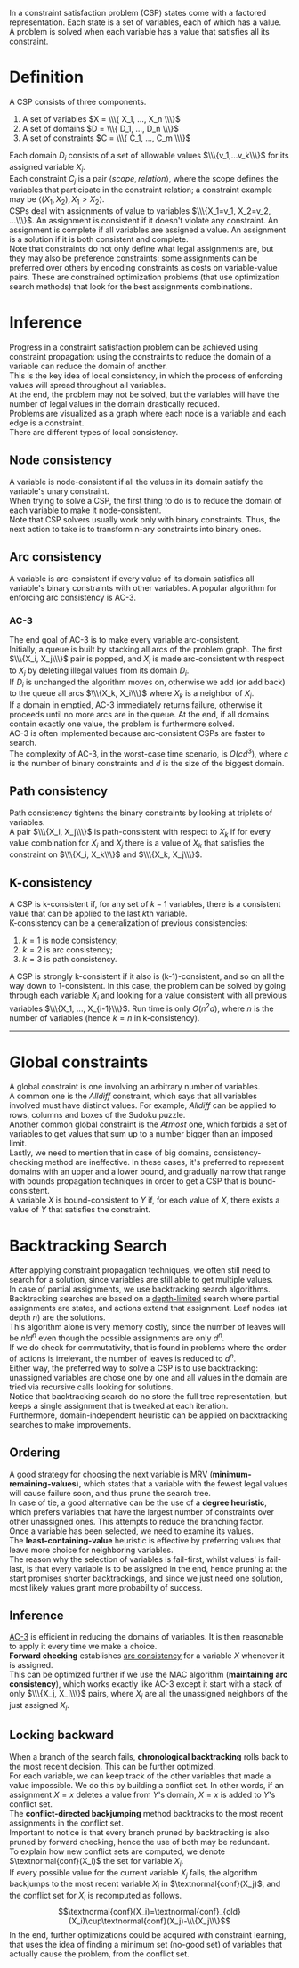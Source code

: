 In a constraint satisfaction problem (CSP) states come with a factored representation. Each state is a set of variables, each of which has a value.<br>
A problem is solved when each variable has a value that satisfies all its constraint.
# Definition
A CSP consists of three components.
1. A set of variables $X = \\\{ X_1, ..., X_n \\\}$
2. A set of domains $D = \\\{ D_1, ..., D_n \\\}$
3. A set of constraints $C = \\\{ C_1, ..., C_m \\\}$

Each domain $D_i$ consists of a set of allowable values $\\\{v_1,...v_k\\\}$ for its assigned variable $X_i$.<br>
Each constraint $C_j$ is a pair $\langle scope, relation \rangle$, where the scope defines the variables that participate in the constraint relation; a constraint example may be $\langle (X_1, X_2), X_1 > X_2 \rangle$.<br>
CSPs deal with assignments of value to variables $\\\{X_1=v_1, X_2=v_2, ...\\\}$. An assignment is consistent if it doesn't violate any constraint. An assignment is complete if all variables are assigned a value. An assignment is a solution if it is both consistent and complete.<br>
Note that constraints do not only define what legal assignments are, but they may also be preference constraints: some assignments can be preferred over others by encoding constraints as costs on variable-value pairs. These are constrained optimization problems (that use optimization search methods) that look for the best assignments combinations.
# Inference
Progress in a constraint satisfaction problem can be achieved using constraint propagation: using the constraints to reduce the domain of a variable can reduce the domain of another.<br>
This is the key idea of local consistency, in which the process of enforcing values will spread throughout all variables.<br>
At the end, the problem may not be solved, but the variables will have the number of legal values in the domain drastically reduced.<br>
Problems are visualized as a graph where each node is a variable and each edge is a constraint.<br>
There are different types of local consistency.
## Node consistency
A variable is node-consistent if all the values in its domain satisfy the variable's unary constraint.<br>
When trying to solve a CSP, the first thing to do is to reduce the domain of each variable to make it node-consistent.<br>
Note that CSP solvers usually work only with binary constraints. Thus, the next action to take is to transform n-ary constraints into binary ones.
## Arc consistency
A variable is arc-consistent if every value of its domain satisfies all variable's binary constraints with other variables.
A popular algorithm for enforcing arc consistency is AC-3.
### AC-3
The end goal of AC-3 is to make every variable arc-consistent.<br>
Initially, a queue is built by stacking all arcs of the problem graph. The first $\\\{X_i, X_j\\\}$ pair is popped, and $X_i$ is made arc-consistent with respect to $X_j$ by deleting illegal values from its domain $D_i$.<br>
If $D_i$ is unchanged the algorithm moves on, otherwise we add (or add back) to the queue all arcs $\\\{X_k, X_i\\\}$ where $X_k$ is a neighbor of $X_i$.<br>
If a domain in emptied, AC-3 immediately returns failure, otherwise it proceeds until no more arcs are in the queue. At the end, if all domains contain exactly one value, the problem is furthermore solved.<br>
AC-3 is often implemented because arc-consistent CSPs are faster to search.<br>
The complexity of AC-3, in the worst-case time scenario, is $O(cd^3)$, where $c$ is the number of binary constraints and $d$ is the size of the biggest domain.
## Path consistency
Path consistency tightens the binary constraints by looking at triplets of variables.<br>
A pair $\\\{X_i, X_j\\\}$ is path-consistent with respect to $X_k$ if for every value combination for $X_i$ and $X_j$ there is a value of $X_k$ that satisfies the constraint on $\\\{X_i, X_k\\\}$ and $\\\{X_k, X_j\\\}$.
## K-consistency
A CSP is k-consistent if, for any set of $k-1$ variables, there is a consistent value that can be applied to the last $k$th variable.<br>
K-consistency can be a generalization of previous consistencies:
1. $k=1$ is node consistency;
2. $k=2$ is arc consistency;
3. $k=3$ is path consistency.

A CSP is strongly k-consistent if it also is (k-1)-consistent, and so on all the way down to 1-consistent. In this case, the problem can be solved by going through each variable $X_i$ and looking for a value consistent with all previous variables $\\\{X_1, ..., X_{i-1}\\\}$. Run time is only $O(n^2d)$, where $n$ is the number of variables (hence $k=n$ in k-consistency).
- - -
# Global constraints
A global constraint is one involving an arbitrary number of variables.<br>
A common one is the *Alldiff* constraint, which says that all variables involved must have distinct values. For example, *Alldiff* can be applied to rows, columns and boxes of the Sudoku puzzle.<br>
Another common global constraint is the *Atmost* one, which forbids a set of variables to get values that sum up to a number bigger than an imposed limit.<br>
Lastly, we need to mention that in case of big domains, consistency-checking method are ineffective. In these cases, it's preferred to represent domains with an upper and a lower bound, and gradually narrow that range with bounds propagation techniques in order to get a CSP that is bound-consistent.<br>
A variable $X$ is bound-consistent to $Y$ if, for each value of $X$, there exists a value of $Y$ that satisfies the constraint.
# Backtracking Search
After applying constraint propagation techniques, we often still need to search for a solution, since variables are still able to get multiple values.<br>
In case of partial assignments, we use backtracking search algorithms.<br>
Backtracking searches are based on a [depth-limited](./3%20-%20Solving%20Problems%20by%20Searching.md#depth-limited-search) search where partial assignments are states, and actions extend that assignment. Leaf nodes (at depth $n$) are the solutions.<br>
This algorithm alone is very memory costly, since the number of leaves will be $n!d^n$ even though the possible assignments are only $d^n$.<br>
If we do check for commutativity, that is found in problems where the order of actions is irrelevant, the number of leaves is reduced to $d^n$.<br>
Either way, the preferred way to solve a CSP is to use backtracking: unassigned variables are chose one by one and all values in the domain are tried via recursive calls looking for solutions.<br>
Notice that backtracking search do no store the full tree representation, but keeps a single assignment that is tweaked at each iteration.<br>
Furthermore, domain-independent heuristic can be applied on backtracking searches to make improvements.
## Ordering
A good strategy for choosing the next variable is MRV (**minimum-remaining-values**), which states that a variable with the fewest legal values will cause failure soon, and thus prune the search tree.<br>
In case of tie, a good alternative can be the use of a **degree heuristic**, which prefers variables that have the largest number of constraints over other unassigned ones. This attempts to reduce the branching factor.<br>
Once a variable has been selected, we need to examine its values.<br>
The **least-containing-value** heuristic is effective by preferring values that leave more choice for neighboring variables.<br>
The reason why the selection of variables is fail-first, whilst values' is fail-last, is that every variable is to be assigned in the end, hence pruning at the start promises shorter backtrackings, and since we just need one solution, most likely values grant more probability of success.
## Inference
[AC-3](#ac-3) is efficient in reducing the domains of variables. It is then reasonable to apply it every time we make a choice.<br>
**Forward checking** establishes [arc consistency](#arc-consistency) for a variable $X$ whenever it is assigned.<br>
This can be optimized further if we use the MAC algorithm (**maintaining arc consistency**), which works exactly like AC-3 except it start with a stack of only $\\\{X_j, X_i\\\}$ pairs, where $X_j$ are all the unassigned neighbors of the just assigned $X_i$.
## Locking backward
When a branch of the search fails, **chronological backtracking** rolls back to the most recent decision. This can be further optimized.<br>
For each variable, we can keep track of the other variables that made a value impossible. We do this by building a conflict set. In other words, if an assignment $X=x$ deletes a value from $Y$'s domain, $X=x$ is added to $Y$'s conflict set.<br>
The **conflict-directed backjumping** method backtracks to the most recent assignments in the conflict set.<br>
Important to notice is that every branch pruned by backtracking is also pruned by forward checking, hence the use of both may be redundant.<br>
To explain how new conflict sets are computed, we denote $\textnormal{conf}(X_i)$ the set for variable $X_i$.<br>
If every possible value for the current variable $X_j$ fails, the algorithm backjumps to the most recent variable $X_i$ in $\textnormal{conf}(X_j)$, and the conflict set for $X_i$ is recomputed as follows.$$\textnormal{conf}(X_i)=\textnormal{conf}_{old}(X_i)\cup\textnormal{conf}(X_j)-\\\{X_j\\\}$$
In the end, further optimizations could be acquired with constraint learning, that uses the idea of finding a minimum set (no-good set) of variables that actually cause the problem, from the conflict set.